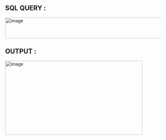 ## SQL QUERY :
<img width="1076" height="68" alt="image" src="https://github.com/user-attachments/assets/4a40e0f3-e73f-4f0a-b662-5dc0f255c57a" />

## OUTPUT :

<img width="444" height="240" alt="image" src="https://github.com/user-attachments/assets/70c51cd9-9830-46d1-8e33-866df9bdba24" />

